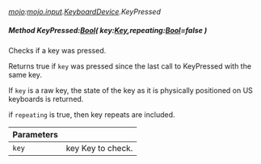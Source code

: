 _[mojo](../../modules/mojo/mojo-module.md):[mojo.input](../../modules/mojo/mojo-input.md).[KeyboardDevice](../../modules/mojo/mojo-input-keyboarddevice.md).KeyPressed_
##### Method KeyPressed:[Bool](../../modules/wonkey/wonkey-types-bool.md)( key:[Key](../../modules/mojo/mojo-input-key.md),repeating:[Bool](../../modules/wonkey/wonkey-types-bool.md)=false )
Checks if a key was pressed.

Returns true if `key` was pressed since the last call to KeyPressed with the same key.

If `key` is a raw key, the state of the key as it is physically positioned on US keyboards is returned.

if `repeating` is true, then key repeats are included.

| Parameters |    |
|:-----------|:---|
| `key` | key Key to check. |

